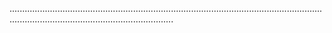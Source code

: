 .............................................................................................................................................................................................
